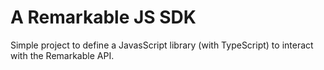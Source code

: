 # A Remarkable JS SDK

Simple project to define a JavasScript library (with TypeScript) to interact with the Remarkable API.
